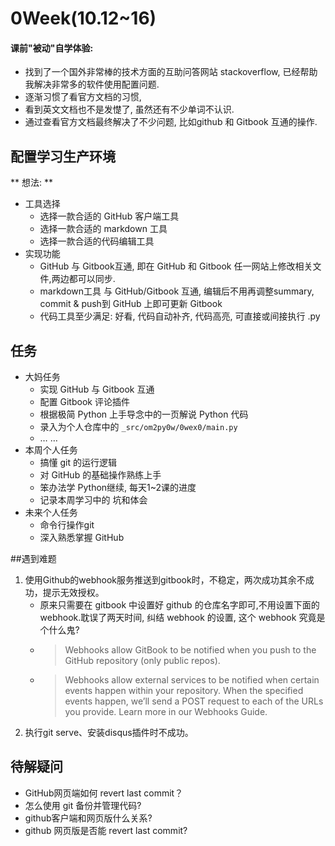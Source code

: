 # 0Week(10.12~16)

#### 课前"被动"自学体验:
* 找到了一个国外非常棒的技术方面的互助问答网站 stackoverflow, 已经帮助我解决非常多的软件使用配置问题.
* 逐渐习惯了看官方文档的习惯,
* 看到英文文档也不是发憷了, 虽然还有不少单词不认识.
* 通过查看官方文档最终解决了不少问题, 比如github 和 Gitbook 互通的操作.

## 配置学习生产环境
** 想法: **
* 工具选择
    * 选择一款合适的 GitHub 客户端工具
    * 选择一款合适的 markdown 工具
    * 选择一款合适的代码编辑工具
* 实现功能
    * GitHub 与 Gitbook互通, 即在 GitHub 和 Gitbook 任一网站上修改相关文件,两边都可以同步.
    * markdown工具 与 GitHub/Gitbook 互通, 编辑后不用再调整summary, commit & push到 GitHub 上即可更新 Gitbook
    * 代码工具至少满足: 好看, 代码自动补齐, 代码高亮, 可直接或间接执行 .py

## 任务
* 大妈任务
    * 实现 GitHub 与 Gitbook 互通
    * 配置 Gitbook 评论插件
    * 根据极简 Python 上手导念中的一页解说 Python 代码
    * 录入为个人仓库中的 ```_src/om2py0w/0wex0/main.py ```
    * … …
* 本周个人任务
    * 搞懂 git 的运行逻辑
    * 对 GitHub 的基础操作熟练上手
    * 笨办法学 Python继续, 每天1~2课的进度
    * 记录本周学习中的 坑和体会
* 未来个人任务
    * 命令行操作git
    * 深入熟悉掌握 GitHub
   
##遇到难题
1. 使用Github的webhook服务推送到gitbook时，不稳定，两次成功其余不成功，提示无效授权。
    * 原来只需要在 gitbook 中设置好 github 的仓库名字即可,不用设置下面的 webhook.耽误了两天时间, 纠结 webhook 的设置, 这个 webhook 究竟是个什么鬼?
    * >Webhooks allow GitBook to be notified when you push to the GitHub repository (only public repos).
    * >Webhooks allow external services to be notified when certain events happen within your repository. When the specified events happen, we’ll send a POST request to each of the URLs you provide. Learn more in our Webhooks Guide.
2. 执行git serve、安装disqus插件时不成功。






## 待解疑问
* GitHub网页端如何 revert last commit？
* 怎么使用 git 备份并管理代码?
* github客户端和网页版什么关系?
* github 网页版是否能 revert last commit?


